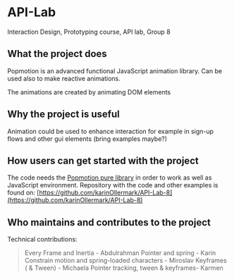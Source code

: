 # API-Lab
Interaction Design, Prototyping course, API lab, Group 8

## What the project does
Popmotion is an advanced functional JavaScript animation library. Can be used also to make reactive animations. 

The animations are created by animating DOM elements


## Why the project is useful
Animation could be used to enhance interaction for example in sign-up flows and other gui elements (bring examples maybe?)


## How users can get started with the project
The code needs the [Popmotion pure library](https://popmotion.io/learn/install/) in order to work as well as JavaScript environment.
Repository with the code and other examples is found on: [https://github.com/karinOllermark/API-Lab-8](https://github.com/karinOllermark/API-Lab-8)

## Who maintains and contributes to the project
Technical contributions: 
>Every Frame and Inertia - Abdulrahman
>Pointer and spring - Karin
>Constrain motion and spring-loaded characters - Miroslav
>Keyframes ( & Tween)  - Michaela
>Pointer tracking, tween & keyframes- Karmen
